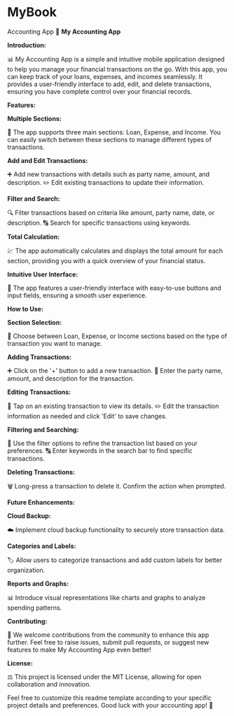# MyBook
Accounting App
📱 **My Accounting App**

**Introduction:**

📊 My Accounting App is a simple and intuitive mobile application designed to help you manage your financial transactions on the go. With this app, you can keep track of your loans, expenses, and incomes seamlessly. It provides a user-friendly interface to add, edit, and delete transactions, ensuring you have complete control over your financial records.

**Features:**

**Multiple Sections:**

🔢 The app supports three main sections: Loan, Expense, and Income. You can easily switch between these sections to manage different types of transactions.

**Add and Edit Transactions:**

➕ Add new transactions with details such as party name, amount, and description.
✏️ Edit existing transactions to update their information.

**Filter and Search:**

🔍 Filter transactions based on criteria like amount, party name, date, or description.
🔠 Search for specific transactions using keywords.

**Total Calculation:**

💹 The app automatically calculates and displays the total amount for each section, providing you with a quick overview of your financial status.

**Intuitive User Interface:**

🎨 The app features a user-friendly interface with easy-to-use buttons and input fields, ensuring a smooth user experience.

**How to Use:**

**Section Selection:**

🔄 Choose between Loan, Expense, or Income sections based on the type of transaction you want to manage.

**Adding Transactions:**

➕ Click on the '+' button to add a new transaction.
📝 Enter the party name, amount, and description for the transaction.

**Editing Transactions:**

📲 Tap on an existing transaction to view its details.
✏️ Edit the transaction information as needed and click 'Edit' to save changes.

**Filtering and Searching:**

🔢 Use the filter options to refine the transaction list based on your preferences.
🔠 Enter keywords in the search bar to find specific transactions.

**Deleting Transactions:**

🗑️ Long-press a transaction to delete it. Confirm the action when prompted.

**Future Enhancements:**

**Cloud Backup:**

☁️ Implement cloud backup functionality to securely store transaction data.

**Categories and Labels:**

🏷️ Allow users to categorize transactions and add custom labels for better organization.

**Reports and Graphs:**

📊 Introduce visual representations like charts and graphs to analyze spending patterns.

**Contributing:**

🤝 We welcome contributions from the community to enhance this app further. Feel free to raise issues, submit pull requests, or suggest new features to make My Accounting App even better!

**License:**

⚖️ This project is licensed under the MIT License, allowing for open collaboration and innovation.

Feel free to customize this readme template according to your specific project details and preferences. Good luck with your accounting app! 🚀
